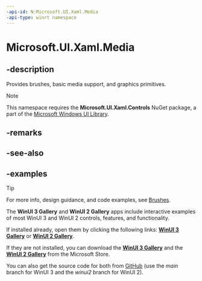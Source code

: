 ```yaml
---
-api-id: N:Microsoft.UI.Xaml.Media
-api-type: winrt namespace
---
```


<!-- Namespace syntax.
namespace Microsoft.UI.Xaml.Media 
-->

# Microsoft.UI.Xaml.Media

## -description

Provides brushes, basic media support, and graphics primitives.

> [!NOTE]
> This namespace requires the **Microsoft.UI.Xaml.Controls** NuGet package, a part of the [Microsoft Windows UI Library](https://aka.ms/winui-docs).

## -remarks

## -see-also

## -examples

> [!TIP]
> For more info, design guidance, and code examples, see [Brushes](/windows/apps/design/style/brushes).
>
> The **WinUI 3 Gallery** and **WinUI 2 Gallery** apps include interactive examples of most WinUI 3 and WinUI 2 controls, features, and functionality.
>
> If installed already, open them by clicking the following links: [**WinUI 3 Gallery**](winui3gallery:/item/RadialGradientBrush) or [**WinUI 2 Gallery**](winui2gallery:/item/RadialGradientBrush).
>
> If they are not installed, you can download the [**WinUI 3 Gallery**](https://www.microsoft.com/store/productId/9P3JFPWWDZRC) and the [**WinUI 2 Gallery**](https://www.microsoft.com/store/productId/9MSVH128X2ZT) from the Microsoft Store.
>
> You can also get the source code for both from [GitHub](https://github.com/Microsoft/WinUI-Gallery) (use the *main* branch for WinUI 3 and the *winui2* branch for WinUI 2).
